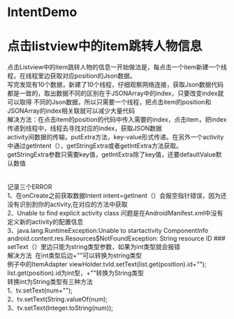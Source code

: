 # IntentDemo
点击listview中的item跳转人物信息
===
点击Listview中的item跳转人物的信息一开始做法是，每点击一个item新建一个线程，在线程里边获取对应position的Json数据。</br>
写完发现有10个数据，新建了10个线程，仔细观察网络连接，获取Json数据代码都是一致的，取出数据不同的区别在于JSONArray中的index，只要改变index就可以取得
不同的Json数据，所以只需要一个线程，把点击item的position和JSONArray的index相关联就可以减少大量代码</br>
解决方法：在点击item的position的代码中传入需要的index，点击item，把index传递到线程中，线程去寻找对应的index，获取JSON数据</br>
activity间数据的传输，putExtra方法，key-value形式传递。在另外一个activity中通过getIntent（），getStringExtra或者getIntExtra方法获取。</br>
getStringExtra参数只需要key值，getIntExtra除了key值，还要defaultValue默认数值  </br>
</br>
</br>
记录三个ERROR</br>
1、在onCreate之前获取数据Intent intent=getInent（）会报空指针错误，因为还没有识别到你的activity,在对应的方法中获取  </br>
2、Unable to find explicit activity class    问题是在AndroidManifest.xml中没有定义新的activity的配置信息  </br>
3、java.lang.RuntimeException:Unable to startactivity ComponentInfo android.content.res.Resources$NotFoundException: String resource ID ###</br>
setText（）里边只能为string类型参数，如果为int类型就会报错</br>
解决方法  在int类型后边+""可以转换为string类型   </br>
例子中的ItemAdapter viewHolder.tvId.setText(list.get(position).id+"");  </br>
list.get(position).id为int型，+""转换为String类型</br>
转换int为String类型有三种方法</br>
1、tv.setText(num+"");  </br>
2、tv.setText(String.valueOf(num);</br>
3、tv.setText(Integer.toString(num));</br>
